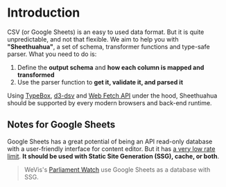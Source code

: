 # Introduction

CSV (or Google Sheets) is an easy to used data format. But it is quite unpredictable, and not that flexible. We aim to help you with **"Sheethuahua"**, a set of schema, transformer functions and type-safe parser. What you need to do is:

1. Define the **output schema** and **how each column is mapped and transformed**
2. Use the parser function to **get it, validate it, and parsed it**

Using [TypeBox](https://github.com/sinclairzx81/typebox), [d3-dsv](https://d3js.org/d3-dsv) and [Web Fetch API](https://developer.mozilla.org/en-US/docs/Web/API/Fetch_API) under the hood, Sheethuahua should be supported by every modern browsers and back-end runtime.

## Notes for Google Sheets

Google Sheets has a great potential of being an API read-only database with a user-friendly interface for content editor. But it has [a very low rate limit](https://developers.google.com/sheets/api/limits). **It should be used with Static Site Generation (SSG), cache, or both**.

> WeVis's [Parliament Watch](https://parliamentwatch.wevis.info/) use Google Sheets as a database with SSG.
